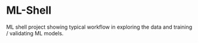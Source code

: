 # ML-Shell
ML shell project showing typical workflow in exploring the data and training / validating ML models.
